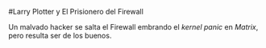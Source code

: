 #Larry Plotter y El Prisionero del Firewall

Un malvado hacker se salta el Firewall embrando el *kernel panic*
en *Matrix*, pero resulta ser de los buenos.


